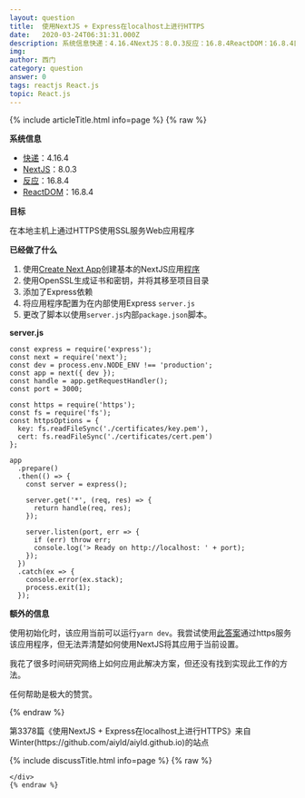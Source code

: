 ```yaml
---
layout: question
title:  使用NextJS + Express在localhost上进行HTTPS
date:   2020-03-24T06:31:31.000Z
description: 系统信息快递：4.16.4NextJS：8.0.3反应：16.8.4ReactDOM：16.8.4目标在本地主机上通过HTTPS使用...
img: 
author: 西门
category: question
answer: 0
tags: reactjs React.js
topic: React.js
---
```

<div class="article-root">
  <div class="article">
    {% include articleTitle.html info=page %}
    {% raw %}
    <div class="article-content"><p><strong><font style="vertical-align: inherit;"><font style="vertical-align: inherit;">系统信息</font></font></strong></p>

<ul>
<li><a href="https://github.com/expressjs/express" rel="nofollow noreferrer"><font style="vertical-align: inherit;"><font style="vertical-align: inherit;">快递</font></font></a><font style="vertical-align: inherit;"><font style="vertical-align: inherit;">：4.16.4</font></font></li>
<li><a href="https://github.com/zeit/next.js/" rel="nofollow noreferrer"><font style="vertical-align: inherit;"><font style="vertical-align: inherit;">NextJS</font></font></a><font style="vertical-align: inherit;"><font style="vertical-align: inherit;">：8.0.3</font></font></li>
<li><a href="https://github.com/facebook/react" rel="nofollow noreferrer"><font style="vertical-align: inherit;"><font style="vertical-align: inherit;">反应</font></font></a><font style="vertical-align: inherit;"><font style="vertical-align: inherit;">：16.8.4</font></font></li>
<li><a href="https://github.com/facebook/react/tree/master/packages/react-dom" rel="nofollow noreferrer"><font style="vertical-align: inherit;"><font style="vertical-align: inherit;">ReactDOM</font></font></a><font style="vertical-align: inherit;"><font style="vertical-align: inherit;">：16.8.4</font></font></li>
</ul>

<p><strong><font style="vertical-align: inherit;"><font style="vertical-align: inherit;">目标</font></font></strong></p>

<p><font style="vertical-align: inherit;"><font style="vertical-align: inherit;">在本地主机上通过HTTPS使用SSL服务Web应用程序</font></font></p>

<p><strong><font style="vertical-align: inherit;"><font style="vertical-align: inherit;">已经做了什么</font></font></strong></p>

<ol>
<li><font style="vertical-align: inherit;"><font style="vertical-align: inherit;">使用</font><a href="https://github.com/segmentio/create-next-app" rel="nofollow noreferrer"><font style="vertical-align: inherit;">Create Next App</font></a><font style="vertical-align: inherit;">创建基本的NextJS应用</font></font><a href="https://github.com/segmentio/create-next-app" rel="nofollow noreferrer"><font style="vertical-align: inherit;"><font style="vertical-align: inherit;">程序</font></font></a></li>
<li><font style="vertical-align: inherit;"><font style="vertical-align: inherit;">使用OpenSSL生成证书和密钥，并将其移至项目目录</font></font></li>
<li><font style="vertical-align: inherit;"><font style="vertical-align: inherit;">添加了Express依赖</font></font></li>
<li><font style="vertical-align: inherit;"><font style="vertical-align: inherit;">将应用程序配置为在内部使用Express </font></font><code>server.js</code></li>
<li><font style="vertical-align: inherit;"><font style="vertical-align: inherit;">更改了脚本以使用</font></font><code>server.js</code><font style="vertical-align: inherit;"><font style="vertical-align: inherit;">内部</font></font><code>package.json</code><font style="vertical-align: inherit;"><font style="vertical-align: inherit;">脚本。</font></font></li>
</ol>

<p><strong><font style="vertical-align: inherit;"><font style="vertical-align: inherit;">server.js</font></font></strong></p>

<pre><code>const express = require('express');<font></font>
const next = require('next');<font></font>
const dev = process.env.NODE_ENV !== 'production';<font></font>
const app = next({ dev });<font></font>
const handle = app.getRequestHandler();<font></font>
const port = 3000;<font></font>
<font></font>
const https = require('https');<font></font>
const fs = require('fs');<font></font>
const httpsOptions = {<font></font>
  key: fs.readFileSync('./certificates/key.pem'),<font></font>
  cert: fs.readFileSync('./certificates/cert.pem')<font></font>
};<font></font>
<font></font>
app<font></font>
  .prepare()<font></font>
  .then(() =&gt; {<font></font>
    const server = express();<font></font>
<font></font>
    server.get('*', (req, res) =&gt; {<font></font>
      return handle(req, res);<font></font>
    });<font></font>
<font></font>
    server.listen(port, err =&gt; {<font></font>
      if (err) throw err;<font></font>
      console.log('&gt; Ready on http://localhost: ' + port);<font></font>
    });<font></font>
  })<font></font>
  .catch(ex =&gt; {<font></font>
    console.error(ex.stack);<font></font>
    process.exit(1);<font></font>
  });<font></font>
</code></pre>

<p><strong><font style="vertical-align: inherit;"><font style="vertical-align: inherit;">额外的信息</font></font></strong></p>

<p><font style="vertical-align: inherit;"><font style="vertical-align: inherit;">使用初始化时，该应用当前可以运行</font></font><code>yarn dev</code><font style="vertical-align: inherit;"><font style="vertical-align: inherit;">。</font><font style="vertical-align: inherit;">我尝试使用</font></font><a href="https://stackoverflow.com/a/42298344/3256783"><font style="vertical-align: inherit;"><font style="vertical-align: inherit;">此答案</font></font></a><font style="vertical-align: inherit;"><font style="vertical-align: inherit;">通过https服务该应用程序，</font><font style="vertical-align: inherit;">但无法弄清楚如何使用NextJS将其应用于当前设置。</font></font></p>

<p><font style="vertical-align: inherit;"><font style="vertical-align: inherit;">我花了很多时间研究网络上如何应用此解决方案，但还没有找到实现此工作的方法。</font></font></p>

<p><font style="vertical-align: inherit;"><font style="vertical-align: inherit;">任何帮助是极大的赞赏。</font></font></p></div>
    {% endraw %}
  </div>
  <p class="winter_mark">第3378篇《使用NextJS + Express在localhost上进行HTTPS》来自Winter(https://github.com/aiyld/aiyld.github.io)的站点</p>
  <div class="discuss-wrapper">
    {% include discussTitle.html info=page %}
    {% raw %}
    <div class="discuss-list">
    
    </div>
    {% endraw %}
  </div>
<div>
